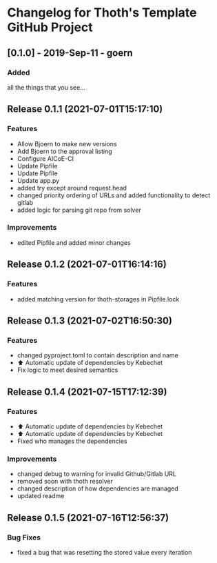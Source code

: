 # Changelog for Thoth's Template GitHub Project

## [0.1.0] - 2019-Sep-11 - goern

### Added

all the things that you see...

## Release 0.1.1 (2021-07-01T15:17:10)
### Features
* Allow Bjoern to make new versions
* Add Bjoern to the approval listing
* Configure AICoE-CI
* Update Pipfile
* Update Pipfile
* Update app.py
* added try except around request.head
* changed priority ordering of URLs and added functionality to detect gitlab
* added logic for parsing git repo from solver
### Improvements
* edited Pipfile and added minor changes

## Release 0.1.2 (2021-07-01T16:14:16)
### Features
* added matching version for thoth-storages in Pipfile.lock

## Release 0.1.3 (2021-07-02T16:50:30)
### Features
* changed pyproject.toml to contain description and name
* :arrow_up: Automatic update of dependencies by Kebechet
* Fix logic to meet desired semantics

## Release 0.1.4 (2021-07-15T17:12:39)
### Features
* :arrow_up: Automatic update of dependencies by Kebechet
* :arrow_up: Automatic update of dependencies by Kebechet
* Fixed who manages the dependencies
### Improvements
* changed debug to warning for invalid Github/Gitlab URL
* removed soon with thoth resolver
* changed description of how dependencies are managed
* updated readme

## Release 0.1.5 (2021-07-16T12:56:37)
### Bug Fixes
* fixed a bug that was resetting the stored value every iteration
